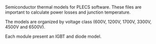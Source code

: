 Semiconductor thermal models for PLECS software. These files are important to calculate power losses and junction temperature.

The models are organized by voltage class (600V, 1200V, 1700V, 3300V, 4500V and 6500V).

Each module present an IGBT and diode model.
